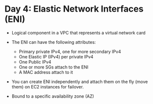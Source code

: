 # Day 4: Elastic Network Interfaces (ENI)

- Logical component in a VPC that represents a virtual network card
- The ENI can have the following attributes:
    - Primary private IPv4, one for more secondary IPv4
    - One Elastic IP (IPv4) per private IPv4
    - One Public IPv4
    - One or more SGs attach to the ENI
    - A MAC address attach to it
    
- You can create ENI independently and attach them on the fly (move them) on EC2 instances for failover. 
- Bound to a specific availability zone (AZ)